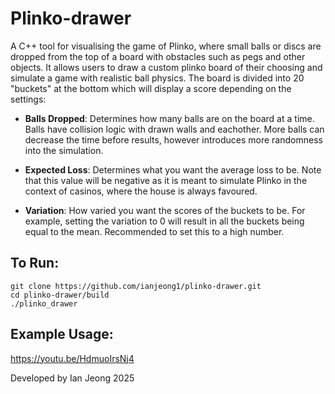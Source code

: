 # Plinko-drawer

A C++ tool for visualising the game of Plinko, where small balls or discs are dropped from the top of a board with obstacles such as pegs and other objects. It allows users to draw a custom plinko board of their choosing and simulate a game with realistic ball physics. The board is divided into 20 "buckets" at the bottom which will display a score depending on the settings:

* __Balls Dropped__: Determines how many balls are on the board at a time. Balls have collision logic with drawn walls and eachother. More balls can decrease the time before results, however introduces more randomness into the simulation.

* __Expected Loss__: Determines what you want the average loss to be. Note that this value will be negative as it is meant to simulate Plinko in the context of casinos, where the house is always favoured.

* __Variation__: How varied you want the scores of the buckets to be. For example, setting the variation to 0 will result in all the buckets being equal to the mean. Recommended to set this to a high number.

## To Run:
```console
git clone https://github.com/ianjeong1/plinko-drawer.git
cd plinko-drawer/build
./plinko_drawer
```

## Example Usage:

https://youtu.be/HdmuoIrsNj4

Developed by Ian Jeong 2025